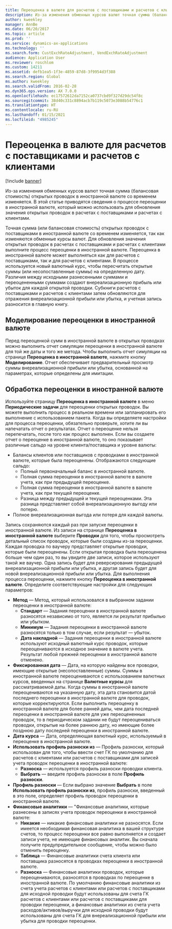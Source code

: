 ```yaml
---
title: Переоценка в валюте для расчетов с поставщиками и расчетов с клиентами
description: Из-за изменения обменных курсов валют точная сумма (балансовая стоимость) открытых проводок в иностранной валюте со временем изменяется. В этой статье приводятся сведения о процессе переоценки в иностранной валюте, который можно использовать для обновления значения открытых проводок в расчетах с поставщиками и расчетах с клиентами.
author: kweekley
manager: AnnBe
ms.date: 06/20/2017
ms.topic: article
ms.prod: ''
ms.service: dynamics-ax-applications
ms.technology: ''
ms.search.form: CustExchRateAdjustment, VendExchRateAdjustment
audience: Application User
ms.reviewer: roschlom
ms.custom: 14211
ms.assetid: defb1ea5-1f3e-4859-87d8-3f9954d3f388
ms.search.region: Global
ms.author: kweekley
ms.search.validFrom: 2016-02-28
ms.dyn365.ops.version: AX 7.0.0
ms.openlocfilehash: ec17572612da7152ca0737cbd9f327d29dc54f8c
ms.sourcegitcommit: 38d40c331c8894acb7b119c5073e3088b54776c1
ms.translationtype: HT
ms.contentlocale: ru-RU
ms.lasthandoff: 01/15/2021
ms.locfileid: "4985245"
---
```

# <a name="currency-revaluation-for-accounts-payable-and-accounts-receivable"></a>Переоценка в валюте для расчетов с поставщиками и расчетов с клиентами

[!include [banner](../includes/banner.md)]

Из-за изменения обменных курсов валют точная сумма (балансовая стоимость) открытых проводок в иностранной валюте со временем изменяется. В этой статье приводятся сведения о процессе переоценки в иностранной валюте, который можно использовать для обновления значения открытых проводок в расчетах с поставщиками и расчетах с клиентами. 

Точная сумма (или балансовая стоимость) открытых проводок с поставщиками в иностранной валюте со временем изменяется, так как изменяются обменные курсы валют. Для обновления значения открытых проводок в расчетах с поставщиками и расчетах с клиентами выполните процесс переоценки в иностранной валюте. Переоценка в иностранной валюте может выполняться как для расчетов с поставщиками, так и для расчетов с клиентами. В процессе используется новый валютный курс, чтобы пересчитать открытые суммы (или несопоставленные суммы) на определенную дату. Различия между исходными разнесенными суммами и переоцененными суммами создают внереализационную прибыль или убыток для каждой открытой проводки. Субкниги расчетов с поставщиками и расчетов с клиентами затем обновляются для отражения внереализационной прибыли или убытка, и учетная запись разносится в главную книгу.

## <a name="simulate-a-foreign-currency-revaluation"></a>Моделирование переоценки в иностранной валюте
Перед переоценкой сумм в иностранной валюте в открытых проводках можно выполнить отчет симуляции переоценки в иностранной валюте для той же даты и того же метода. Чтобы выполнить отчет симуляции на странице **Переоценка в иностранной валюте**, нажмите кнопку **Моделирование**. Отчет обеспечивает предварительный просмотр суммы внереализационной прибыли или убытка, основанной на параметрах, которые определены для имитации.

## <a name="process-a-foreign-currency-revaluation"></a>Обработка переоценки в иностранной валюте
Используйте страницу **Переоценка в иностранной валюте** в меню **Периодические задачи** для переоценки открытых проводок. Вы можете выполнить процесс в реальном времени или запланировать его выполнение с использованием пакета. Когда вы определяете настройки для процесса переоценки, обязательно проверьте, хотите ли вы напечатать отчет о результатах. Отчет о переоценке нельзя перепечатать, после того как процесс выполнен. Если вы создаете отчет о переоценке в иностранной валюте, то оно показывает различные сальдо на уровне клиента/поставщика и уровне валюты:

-   Балансы клиентов или поставщиков с проводками в иностранной валюте, которые была переоценены. Отображаются следующие сальдо:
    -   Полный первоначальный баланс в иностранной валюте.
    -   Полная сумма переоценки в иностранной валюте в валюте учета, как при предыдущей переоценке.
    -   Полная сумма переоценки в иностранной валюте в валюте учета, как при текущей переоценке.
    -   Разница между предыдущей и текущей переоценками. Эта разница представляет собой внереализационную выгоду или потерю.
-   Полное внереализационная выгода или потеря для каждой валюты.

Запись сохраняются каждый раз при запуске переоценки в иностранной валюте. Из записи на странице **Переоценка в иностранной валюте** выберите **Проводки** для того, чтобы просмотреть детальный список проводок, которые были созданы из-за переоценки. Каждая проводка по ваучеру представляет открытые проводки, которые были переоценены. Если открытая проводка была переоценена больше чем один раз, то вы увидите две записи, которое используют такой же ваучер. Одна запись будет для реверсирования предыдущей внереализационной прибыли или убытка, и другая запись будет для новой внереализационной прибыли или убытка. Для выполнения процесса переоценки, нажмите кнопку **Переоценка в иностранной валюте**. Определите соответствующие настройки для следующих параметров:

-   **Метод** — Метод, который использовался в выбранном задании переоценки в иностранной валюте:
    -   **Стандарт** — Задания переоценки в иностранной валюте разносятся независимо от того, является ли результат прибылью или убытком.
    -   **Минимум** — Задания переоценки в иностранной валюте разносятся только в том случае, если результат — убыток.
    -   **Дата накладной** — Задания переоценки в иностранной валюте используют исходный валютный курс проводок, которые переоцениваются в исходное значение в валюте учета. Результат любой прежней переоценки в иностранной валюте отменено.
-   **Фиксированная дата** — Дата, на которую найдены все проводки, имеющие открытые (несопоставленные) суммы. Суммы в иностранной валюте переоцениваются с использованием валютных курсов, введенных на странице **Валютные курсы** для рассматриваемой даты. Когда суммы в иностранной валюте переоцениваются на указанную дату, эта дата становится датой последнего переоценки в иностранной валюте для проводок, которые корректируются. Если выполнить переоценку в иностранной валюте для более ранней даты, чем дата последней переоценки в иностранной валюте для уже переоцененных проводок, то в периодическом задании не будут переоцениваться проводки, открытые на более раннюю дату, но имеющие более позднюю дату последней переоценки в иностранной валюте.
-   **Дата курса** — Дата, определяющая валютный курс, используемый в переоценке в иностранной валюте.
-   **Использовать профиль разноски из** — Профиль разноски, который использован для того, чтобы ввести счет ГК по умолчанию для расчетов с клиентами или расчетов с поставщиками для записей учета проводок переоценки в иностранной валюте:
    -   **Разноска** — используется профиль разноски проводки клиента.
    -   **Выбрать** — введите профиль разноски в поле **Профиль разноски**.
-   **Профиль разноски** — Если выбрано значение **Выбрать** в поле **Использовать профиль разноски из**, профиль разноски, введенный в это поле, определяет профиль проводок переоценки в иностранной валюте.
-   **Финансовые аналитики** — "Финансовые аналитики, которые разнесены в записях учета проводок переоценки в иностранной валюте:
    -   **Никакие** — никакие финансовые аналитики не разносятся. Если имеется необходимая финансовая аналитика в вашей структуре счетов, то процесс переоценки все равно выполняется и создает записи учета, не имеющие финансовых аналитик. Вы сначала получите предупредительное сообщение, чтобы можно было отменить переоценку.
    -   **Таблица** — Финансовые аналитики счета клиента или поставщика разносятся в проводках переоценки в иностранной валюте.
    -   **Разноска** — Финансовые аналитики проводок, которые переоцениваются, разносятся в проводках по переоценке в иностранной валюте. По умолчанию финансовые аналитики из счета учета расчетов с клиентами или расчетов с поставщиками для исходной проводки будут использованы для счета ГК расчетов с клиентами или расчетов с поставщиками для проводки переоценки, а финансовые аналитики из счета учета расходов/активов/выручки для исходной проводки будут использованы для счета ГК для внереализационной прибыли или убытка для проводки переоценки.




